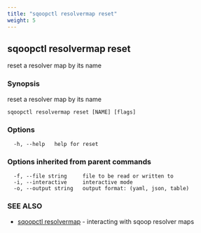 ```yaml
---
title: "sqoopctl resolvermap reset"
weight: 5
---
```

## sqoopctl resolvermap reset

reset a resolver map by its name

### Synopsis

reset a resolver map by its name

```
sqoopctl resolvermap reset [NAME] [flags]
```

### Options

```
  -h, --help   help for reset
```

### Options inherited from parent commands

```
  -f, --file string     file to be read or written to
  -i, --interactive     interactive mode
  -o, --output string   output format: (yaml, json, table)
```

### SEE ALSO

* [sqoopctl resolvermap](../sqoopctl_resolvermap)	 - interacting with sqoop resolver maps

